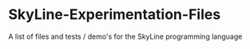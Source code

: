 # SkyLine-Experimentation-Files
A list of files and tests / demo's for the SkyLine programming language
